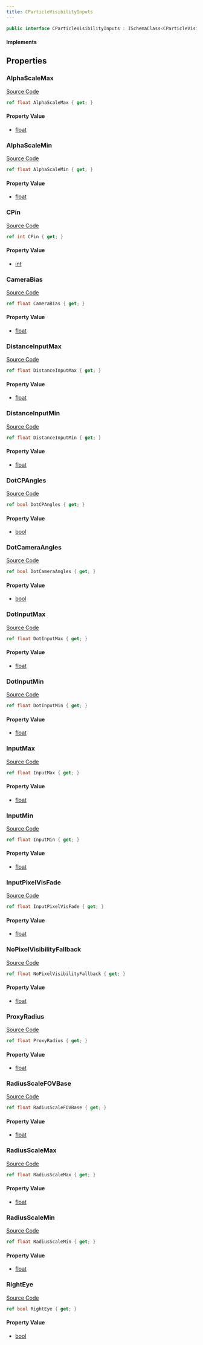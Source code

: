```yaml
---
title: CParticleVisibilityInputs
---
```


```csharp
public interface CParticleVisibilityInputs : ISchemaClass<CParticleVisibilityInputs>, ISchemaField, ISchemaClass, INativeHandle
```

#### Implements

## Properties

### AlphaScaleMax

[Source Code](https://github.com/swiftly-solution/swiftlys2/blob/main/managed/src/SwiftlyS2.Generated/Schemas/Interfaces/CParticleVisibilityInputs.cs#L45)

```csharp
ref float AlphaScaleMax { get; }
```

#### Property Value

- [float](https://learn.microsoft.com/dotnet/api/system.single)

### AlphaScaleMin

[Source Code](https://github.com/swiftly-solution/swiftlys2/blob/main/managed/src/SwiftlyS2.Generated/Schemas/Interfaces/CParticleVisibilityInputs.cs#L43)

```csharp
ref float AlphaScaleMin { get; }
```

#### Property Value

- [float](https://learn.microsoft.com/dotnet/api/system.single)

### CPin

[Source Code](https://github.com/swiftly-solution/swiftlys2/blob/main/managed/src/SwiftlyS2.Generated/Schemas/Interfaces/CParticleVisibilityInputs.cs#L19)

```csharp
ref int CPin { get; }
```

#### Property Value

- [int](https://learn.microsoft.com/dotnet/api/system.int32)

### CameraBias

[Source Code](https://github.com/swiftly-solution/swiftlys2/blob/main/managed/src/SwiftlyS2.Generated/Schemas/Interfaces/CParticleVisibilityInputs.cs#L17)

```csharp
ref float CameraBias { get; }
```

#### Property Value

- [float](https://learn.microsoft.com/dotnet/api/system.single)

### DistanceInputMax

[Source Code](https://github.com/swiftly-solution/swiftlys2/blob/main/managed/src/SwiftlyS2.Generated/Schemas/Interfaces/CParticleVisibilityInputs.cs#L33)

```csharp
ref float DistanceInputMax { get; }
```

#### Property Value

- [float](https://learn.microsoft.com/dotnet/api/system.single)

### DistanceInputMin

[Source Code](https://github.com/swiftly-solution/swiftlys2/blob/main/managed/src/SwiftlyS2.Generated/Schemas/Interfaces/CParticleVisibilityInputs.cs#L31)

```csharp
ref float DistanceInputMin { get; }
```

#### Property Value

- [float](https://learn.microsoft.com/dotnet/api/system.single)

### DotCPAngles

[Source Code](https://github.com/swiftly-solution/swiftlys2/blob/main/managed/src/SwiftlyS2.Generated/Schemas/Interfaces/CParticleVisibilityInputs.cs#L39)

```csharp
ref bool DotCPAngles { get; }
```

#### Property Value

- [bool](https://learn.microsoft.com/dotnet/api/system.boolean)

### DotCameraAngles

[Source Code](https://github.com/swiftly-solution/swiftlys2/blob/main/managed/src/SwiftlyS2.Generated/Schemas/Interfaces/CParticleVisibilityInputs.cs#L41)

```csharp
ref bool DotCameraAngles { get; }
```

#### Property Value

- [bool](https://learn.microsoft.com/dotnet/api/system.boolean)

### DotInputMax

[Source Code](https://github.com/swiftly-solution/swiftlys2/blob/main/managed/src/SwiftlyS2.Generated/Schemas/Interfaces/CParticleVisibilityInputs.cs#L37)

```csharp
ref float DotInputMax { get; }
```

#### Property Value

- [float](https://learn.microsoft.com/dotnet/api/system.single)

### DotInputMin

[Source Code](https://github.com/swiftly-solution/swiftlys2/blob/main/managed/src/SwiftlyS2.Generated/Schemas/Interfaces/CParticleVisibilityInputs.cs#L35)

```csharp
ref float DotInputMin { get; }
```

#### Property Value

- [float](https://learn.microsoft.com/dotnet/api/system.single)

### InputMax

[Source Code](https://github.com/swiftly-solution/swiftlys2/blob/main/managed/src/SwiftlyS2.Generated/Schemas/Interfaces/CParticleVisibilityInputs.cs#L25)

```csharp
ref float InputMax { get; }
```

#### Property Value

- [float](https://learn.microsoft.com/dotnet/api/system.single)

### InputMin

[Source Code](https://github.com/swiftly-solution/swiftlys2/blob/main/managed/src/SwiftlyS2.Generated/Schemas/Interfaces/CParticleVisibilityInputs.cs#L23)

```csharp
ref float InputMin { get; }
```

#### Property Value

- [float](https://learn.microsoft.com/dotnet/api/system.single)

### InputPixelVisFade

[Source Code](https://github.com/swiftly-solution/swiftlys2/blob/main/managed/src/SwiftlyS2.Generated/Schemas/Interfaces/CParticleVisibilityInputs.cs#L27)

```csharp
ref float InputPixelVisFade { get; }
```

#### Property Value

- [float](https://learn.microsoft.com/dotnet/api/system.single)

### NoPixelVisibilityFallback

[Source Code](https://github.com/swiftly-solution/swiftlys2/blob/main/managed/src/SwiftlyS2.Generated/Schemas/Interfaces/CParticleVisibilityInputs.cs#L29)

```csharp
ref float NoPixelVisibilityFallback { get; }
```

#### Property Value

- [float](https://learn.microsoft.com/dotnet/api/system.single)

### ProxyRadius

[Source Code](https://github.com/swiftly-solution/swiftlys2/blob/main/managed/src/SwiftlyS2.Generated/Schemas/Interfaces/CParticleVisibilityInputs.cs#L21)

```csharp
ref float ProxyRadius { get; }
```

#### Property Value

- [float](https://learn.microsoft.com/dotnet/api/system.single)

### RadiusScaleFOVBase

[Source Code](https://github.com/swiftly-solution/swiftlys2/blob/main/managed/src/SwiftlyS2.Generated/Schemas/Interfaces/CParticleVisibilityInputs.cs#L51)

```csharp
ref float RadiusScaleFOVBase { get; }
```

#### Property Value

- [float](https://learn.microsoft.com/dotnet/api/system.single)

### RadiusScaleMax

[Source Code](https://github.com/swiftly-solution/swiftlys2/blob/main/managed/src/SwiftlyS2.Generated/Schemas/Interfaces/CParticleVisibilityInputs.cs#L49)

```csharp
ref float RadiusScaleMax { get; }
```

#### Property Value

- [float](https://learn.microsoft.com/dotnet/api/system.single)

### RadiusScaleMin

[Source Code](https://github.com/swiftly-solution/swiftlys2/blob/main/managed/src/SwiftlyS2.Generated/Schemas/Interfaces/CParticleVisibilityInputs.cs#L47)

```csharp
ref float RadiusScaleMin { get; }
```

#### Property Value

- [float](https://learn.microsoft.com/dotnet/api/system.single)

### RightEye

[Source Code](https://github.com/swiftly-solution/swiftlys2/blob/main/managed/src/SwiftlyS2.Generated/Schemas/Interfaces/CParticleVisibilityInputs.cs#L53)

```csharp
ref bool RightEye { get; }
```

#### Property Value

- [bool](https://learn.microsoft.com/dotnet/api/system.boolean)

